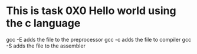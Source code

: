 This is task 0X0 Hello world
using the c language
====================
gcc -E adds the file to the preprocessor
gcc -c adds the file to compiler
gcc -S adds the file to the assembler
